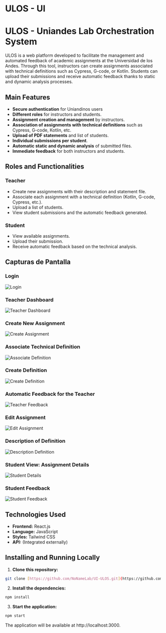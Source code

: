 # ULOS - UI

# ULOS - Uniandes Lab Orchestration System

ULOS is a web platform developed to facilitate the management and automated feedback of academic assignments at the Universidad de los Andes. Through this tool, instructors can create assignments associated with technical definitions such as Cypress, G-code, or Kotlin. Students can upload their submissions and receive automatic feedback thanks to static and dynamic analysis processes.

## Main Features

- **Secure authentication** for Uniandinos users
- **Different roles** for instructors and students.
- **Assignment creation and management** by instructors.
- **Association of assignments with technical definitions** such as Cypress, G-code, Kotlin, etc.
- **Upload of PDF statements** and list of students.
- **Individual submissions per student**.
- **Automatic static and dynamic analysis** of submitted files.
- **Immediate feedback** for both instructors and students.

## Roles and Functionalities

### Teacher

- Create new assignments with their description and statement file.
- Associate each assignment with a technical definition (Kotlin, G-code, Cypress, etc.).
- Upload a list of students.
- View student submissions and the automatic feedback generated.

### Student

- View available assignments.
- Upload their submission.
- Receive automatic feedback based on the technical analysis.

## Capturas de Pantalla

### Login

![Login](https://github.com/user-attachments/assets/988d7bbb-6b3b-46d0-aed7-1a56a9577197)


### Teacher Dashboard

![Teacher Dashboard](https://github.com/user-attachments/assets/2c3b357b-d00c-4a5d-9aec-d1b1bd747fc2)


### Create New Assignment

![Create Assignment](https://github.com/user-attachments/assets/c149b1c3-3167-458f-918c-5500eb819900)

### Associate Technical Definition

![Associate Definition](https://github.com/user-attachments/assets/6f4379f3-676e-4c87-aea7-502f5ea94161)

### Create Definition

![Create Definition](https://github.com/user-attachments/assets/6bbc0abf-509a-46aa-aa2b-c5c8cd167adc)

### Automatic Feedback for the Teacher

![Teacher Feedback](https://github.com/user-attachments/assets/9a9397c1-9393-4d9b-8f1d-5a1b07ad419d)

### Edit Assignment

![Edit Assignment](https://github.com/user-attachments/assets/c3081a26-d728-4975-95b9-0e227c3cd2ca)

### Description of Definition

![Description Definition](https://github.com/user-attachments/assets/cff13f87-12af-4ca7-9f88-094e5f569952)

### Student View: Assignment Details

![Student Details](https://github.com/user-attachments/assets/698bb2ef-b6d5-4eb9-8325-f3abb7cc5864)

### Student Feedback

![Student Feedback](https://github.com/user-attachments/assets/dde3bd77-07b8-4178-ac4a-3c3d9f94bdd0)

## Technologies Used

- **Frontend:** React.js
- **Language:** JavaScript
- **Styles:** Tailwind CSS
- **API:** (Integrated externally)

## Installing and Running Locally

1. **Clone this repository:**

```bash
git clone [https://github.com/NoNameLab/UI-ULOS.git](https://github.com/NoNameLab/UI-ULOS.git)
```
2. **Install the dependencies:**

```bash
npm install
```
3. **Start the application:**

```bash
npm start
```
The application will be available at http://localhost:3000.
